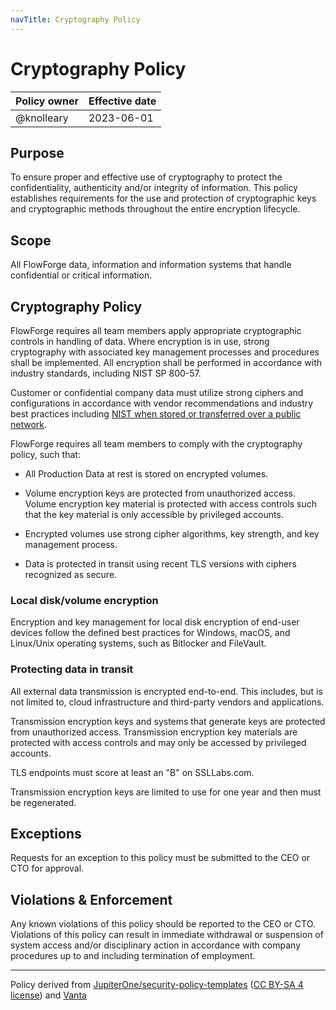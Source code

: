 ```yaml
---
navTitle: Cryptography Policy
---
```


# Cryptography Policy

| Policy owner   | Effective date |
| -------------- | -------------- |
| @knolleary     | 2023-06-01     |

## Purpose

To ensure proper and effective use of cryptography to protect the confidentiality,
authenticity and/or integrity of information. This policy establishes requirements
for the use and protection of cryptographic keys and cryptographic methods
throughout the entire encryption lifecycle.

## Scope 

All FlowForge data, information and information systems that handle confidential
or critical information.

## Cryptography Policy

FlowForge requires all team members apply appropriate cryptographic controls in
handling of data. Where encryption is in use, strong cryptography with associated
key management processes and procedures shall be implemented. All encryption
shall be performed in accordance with industry standards, including NIST SP 800-57.

Customer or confidential company data must utilize strong ciphers and configurations
in accordance with vendor recommendations and industry best practices including
[NIST when stored or transferred over a public network](https://csrc.nist.gov/projects/cryptographic-standards-and-guidelines). 


FlowForge requires all team members to comply with the cryptography policy, such that:

 - All Production Data at rest is stored on encrypted volumes.

 - Volume encryption keys are protected from unauthorized access. Volume encryption
   key material is protected with access controls such that the key material is
   only accessible by privileged accounts.

 - Encrypted volumes use strong cipher algorithms, key strength, and key management
   process.

 - Data is protected in transit using recent TLS versions with ciphers recognized as secure.

### Local disk/volume encryption

Encryption and key management for local disk encryption of end-user devices follow
the defined best practices for Windows, macOS, and Linux/Unix operating systems,
such as Bitlocker and FileVault.

### Protecting data in transit

All external data transmission is encrypted end-to-end. This includes, but is not
limited to, cloud infrastructure and third-party vendors and applications.

Transmission encryption keys and systems that generate keys are protected from
unauthorized access. Transmission encryption key materials are protected with
access controls and may only be accessed by privileged accounts.

TLS endpoints must score at least an "B" on SSLLabs.com.

Transmission encryption keys are limited to use for one year and then must be
regenerated.

## Exceptions

Requests for an exception to this policy must be submitted to the CEO or CTO for
approval.

## Violations & Enforcement

Any known violations of this policy should be reported to the CEO or CTO.
Violations of this policy can result in immediate withdrawal or suspension of
system access and/or disciplinary action in accordance with company procedures
up to and including termination of employment.

--- 
Policy derived from [JupiterOne/security-policy-templates](https://github.com/JupiterOne/security-policy-templates) ([CC BY-SA 4 license](https://creativecommons.org/licenses/by-sa/4.0/)) and [Vanta](https://vanta.com)
